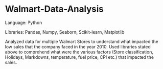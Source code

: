 # Walmart-Data-Analysis

Language: Python

Libraries: Pandas, Numpy, Seaborn, Scikit-learn, Matplotlib

Analyzed data for multiple Walmart Stores to understand what impacted the low sales that the company faced in the year 2010. Used libraries stated above to comprehend what were the various factors (Store classification, Holidays, Markdowns, temperature, fuel price, CPI etc.) that impacted the sales.
